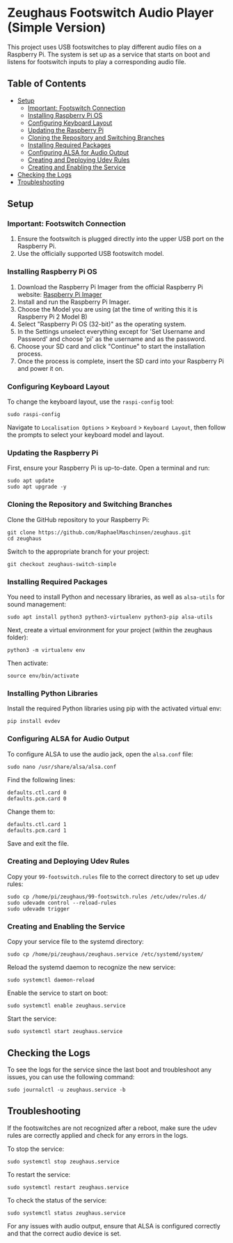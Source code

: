 # Zeughaus Footswitch Audio Player (Simple Version)

This project uses USB footswitches to play different audio files on a Raspberry Pi. The system is set up as a service that starts on boot and listens for footswitch inputs to play a corresponding audio file.

## Table of Contents

- [Setup](#setup)
  - [Important: Footswitch Connection](#important-footswitch-connection)
  - [Installing Raspberry Pi OS](#installing-raspberry-pi-os)
  - [Configuring Keyboard Layout](#configuring-keyboard-layout)
  - [Updating the Raspberry Pi](#updating-the-raspberry-pi)
  - [Cloning the Repository and Switching Branches](#cloning-the-repository-and-switching-branches)
  - [Installing Required Packages](#installing-required-packages)
  - [Configuring ALSA for Audio Output](#configuring-alsa-for-audio-output)
  - [Creating and Deploying Udev Rules](#creating-and-deploying-udev-rules)
  - [Creating and Enabling the Service](#creating-and-enabling-the-service)
- [Checking the Logs](#checking-the-logs)
- [Troubleshooting](#troubleshooting)

## Setup

### Important: Footswitch Connection

1. Ensure the footswitch is plugged directly into the upper USB port on the Raspberry Pi.
2. Use the officially supported USB footswitch model.

### Installing Raspberry Pi OS

1. Download the Raspberry Pi Imager from the official Raspberry Pi website: [Raspberry Pi Imager](https://www.raspberrypi.org/software/)
2. Install and run the Raspberry Pi Imager.
3. Choose the Model you are using (at the time of writing this it is Raspberry Pi 2 Model B)
4. Select "Raspberry Pi OS (32-bit)" as the operating system.
5. In the Settings unselect everything except for 'Set Username and Password' and choose 'pi' as the username and as the password.
6. Choose your SD card and click "Continue" to start the installation process.
7. Once the process is complete, insert the SD card into your Raspberry Pi and power it on.

### Configuring Keyboard Layout

To change the keyboard layout, use the `raspi-config` tool:

    sudo raspi-config

Navigate to `Localisation Options` > `Keyboard` > `Keyboard Layout`, then follow the prompts to select your keyboard model and layout.

### Updating the Raspberry Pi

First, ensure your Raspberry Pi is up-to-date. Open a terminal and run:

    sudo apt update
    sudo apt upgrade -y

### Cloning the Repository and Switching Branches

Clone the GitHub repository to your Raspberry Pi:

    git clone https://github.com/RaphaelMaschinsen/zeughaus.git
    cd zeughaus

Switch to the appropriate branch for your project:

    git checkout zeughaus-switch-simple

### Installing Required Packages

You need to install Python and necessary libraries, as well as `alsa-utils` for sound management:

    sudo apt install python3 python3-virtualenv python3-pip alsa-utils

Next, create a virtual environment for your project (within the zeughaus folder):

    python3 -m virtualenv env

Then activate:

    source env/bin/activate

### Installing Python Libraries

Install the required Python libraries using pip with the activated virtual env:

    pip install evdev

### Configuring ALSA for Audio Output

To configure ALSA to use the audio jack, open the `alsa.conf` file:

    sudo nano /usr/share/alsa/alsa.conf

Find the following lines:

    defaults.ctl.card 0
    defaults.pcm.card 0

Change them to:

    defaults.ctl.card 1
    defaults.pcm.card 1

Save and exit the file.

### Creating and Deploying Udev Rules

Copy your `99-footswitch.rules` file to the correct directory to set up udev rules:

    sudo cp /home/pi/zeughaus/99-footswitch.rules /etc/udev/rules.d/
    sudo udevadm control --reload-rules
    sudo udevadm trigger

### Creating and Enabling the Service

Copy your service file to the systemd directory:

    sudo cp /home/pi/zeughaus/zeughaus.service /etc/systemd/system/

Reload the systemd daemon to recognize the new service:

    sudo systemctl daemon-reload

Enable the service to start on boot:

    sudo systemctl enable zeughaus.service

Start the service:

    sudo systemctl start zeughaus.service

## Checking the Logs

To see the logs for the service since the last boot and troubleshoot any issues, you can use the following command:

    sudo journalctl -u zeughaus.service -b

## Troubleshooting

If the footswitches are not recognized after a reboot, make sure the udev rules are correctly applied and check for any errors in the logs.

To stop the service:

    sudo systemctl stop zeughaus.service

To restart the service:

    sudo systemctl restart zeughaus.service

To check the status of the service:

    sudo systemctl status zeughaus.service

For any issues with audio output, ensure that ALSA is configured correctly and that the correct audio device is set.
